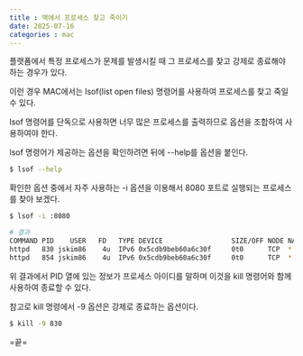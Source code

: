```yaml
---
title : 맥에서 프로세스 찾고 죽이기
date: 2025-07-16
categories : mac
---
```


플랫폼에서 특정 프로세스가 문제를 발생시킬 때 그 프로세스를 찾고 강제로 종료해야 하는 경우가 있다. 

이런 경우 MAC에서는 lsof(list open files) 명령어를 사용하여 프로세스를 찾고 죽일 수 있다. 

lsof 명령어를 단독으로 사용하면 너무 많은 프로세스를 출력하므로 옵션을 조합하여 사용하여야 한다.

lsof 명령어가 제공하는 옵션을 확인하려면 뒤에 --help를 옵션을 붙인다. 

```bash
$ lsof --help
```

확인한 옵션 중에서 자주 사용하는 -i 옵션을 이용해서 8080 포트로 실행되는 프로세스를 찾아 보겠다. 

```bash
$ lsof -i :8080

# 결과
COMMAND PID    USER   FD   TYPE DEVICE                 SIZE/OFF NODE NAME
httpd   830 jskim86    4u  IPv6 0x5cdb9beb60a6c30f     0t0      TCP  *:http-alt (LISTEN)
httpd   854 jskim86    4u  IPv6 0x5cdb9beb60a6c30f     0t0      TCP  *:http-alt (LISTEN)
```

위 결과에서 PID 열에 있는 정보가 프로세스 아이디를 말하며 이것을 kill 명령어와 함께 사용하여 종료할 수 있다.

참고로 kill 명령에서 -9 옵션은 강제로 종료하는 옵션이다.

```bash
$ kill -9 830
```

=끝=





























